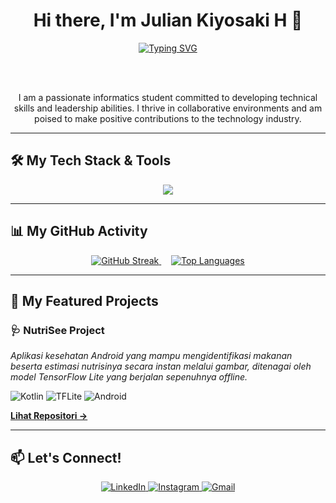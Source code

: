 <div align="center">

# Hi there, I'm Julian Kiyosaki H 👋

<a href="https://git.io/typing-svg"><img src="https://readme-typing-svg.herokuapp.com?font=Fira+Code&size=25&pause=1000&color=00BFFF&center=true&vCenter=true&width=435&lines=Informatics+Student;Passionate+Programmer;Data+Analysis+Enthusiast" alt="Typing SVG" /></a>

<br/>
<br/>

<p>I am a passionate informatics student committed to developing technical skills and leadership abilities. I thrive in collaborative environments and am poised to make positive contributions to the technology industry.</p>

</div>

---

## 🛠️ My Tech Stack & Tools

<p align="center">
  <a href="https://skillicons.dev">
    <img src="https://skillicons.dev/icons?i=kotlin,python,java,pandas,numpy,mysql,postman,docker,github&perline=5" />
  </a>
</p>

---

## 📊 My GitHub Activity

<p align="center">
  <a href="https://github.com/JulianKiyosaki">
    <img src="https://github-readme-streak-stats.herokuapp.com/?user=JulianKiyosaki&theme=tokyonight&hide_border=true" alt="GitHub Streak" />
  </a>
  &nbsp;&nbsp;&nbsp; <a href="https://github.com/JulianKiyosaki">
    <img src="https://github-readme-stats.vercel.app/api/top-langs/?username=JulianKiyosaki&layout=compact&theme=tokyonight&hide_border=true" alt="Top Languages" />
  </a>
</p>

---

## 🚀 My Featured Projects

### 🩺 NutriSee Project
*Aplikasi kesehatan Android yang mampu mengidentifikasi makanan beserta estimasi nutrisinya secara instan melalui gambar, ditenagai oleh model TensorFlow Lite yang berjalan sepenuhnya offline.*
<p>
  <img src="https://img.shields.io/badge/Kotlin-0095D5?style=for-the-badge&logo=kotlin&logoColor=white" alt="Kotlin"/>
  <img src="https://img.shields.io/badge/TensorFlow_Lite-FF6F00?style=for-the-badge&logo=tensorflow&logoColor=white" alt="TFLite"/>
  <img src="https://img.shields.io/badge/Android-3DDC84?style=for-the-badge&logo=android&logoColor=white" alt="Android"/>
</p>
<a href="https://github.com/JulianKiyosaki/NutriSee"><strong>Lihat Repositori &rarr;</strong></a>

<br/>

---

## 📫 Let's Connect!

<p align="center">
  <a href="https://www.linkedin.com/in/julian-kiyosaki-hananta-b74394179" target="_blank">
    <img src="https://img.shields.io/badge/LinkedIn-0A66C2?style=for-the-badge&logo=linkedin&logoColor=white" alt="LinkedIn"/>
  </a>
  <a href="https://www.instagram.com/kiyosaki.h/" target="_blank">
    <img src="https://img.shields.io/badge/Instagram-E4405F?style=for-the-badge&logo=instagram&logoColor=white" alt="Instagram"/>
  </a>
  <a href="mailto:kiyosaki10@gmail.com">
    <img src="https://img.shields.io/badge/Gmail-EA4335?style=for-the-badge&logo=gmail&logoColor=white" alt="Gmail"/>
  </a>
</p>
